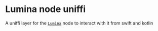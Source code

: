 # Lumina node uniffi

A uniffi layer for the [`Lumina`](https://github.com/eigerco/lumina) node to
interact with it from swift and kotlin

